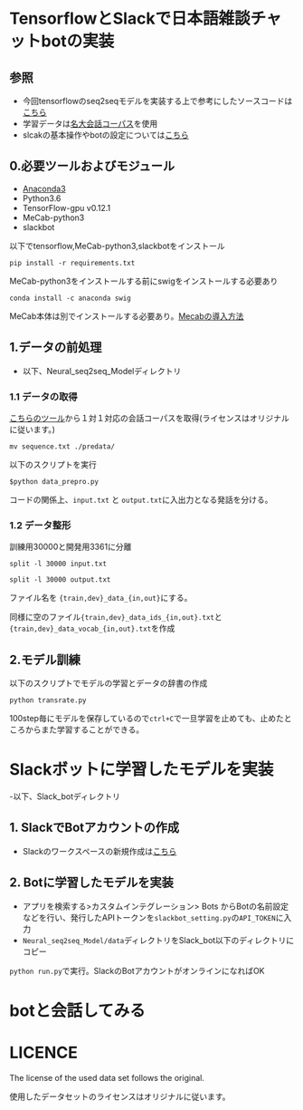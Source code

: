 # TensorflowとSlackで日本語雑談チャットbotの実装

## 参照
- 今回tensorflowのseq2seqモデルを実装する上で参考にしたソースコードは[こちら](https://www.tensorflow.org/tutorials/)
- 学習データは[名大会話コーパス](https://mmsrv.ninjal.ac.jp/nucc/)を使用
- slcakの基本操作やbotの設定については[こちら](https://qiita.com/kunitaya/items/690028e33ba5c666f3e2)

## 0.必要ツールおよびモジュール
- [Anaconda3](https://www.anaconda.com/distribution/)
- Python3.6
- TensorFlow-gpu v0.12.1
- MeCab-python3
- slackbot

以下でtensorflow,MeCab-python3,slackbotをインストール

`pip install -r requirements.txt`

MeCab-python3をインストールする前にswigをインストールする必要あり

`conda install -c anaconda swig`

MeCab本体は別でインストールする必要あり。[Mecabの導入方法](http://taku910.github.io/mecab/)

## 1.データの前処理
- 以下、Neural_seq2seq_Modelディレクトリ
### 1.1 データの取得
[こちらのツール](https://github.com/knok/make-meidai-dialogue)から１対１対応の会話コーパスを取得(ライセンスはオリジナルに従います。)

`mv sequence.txt ./predata/`

以下のスクリプトを実行

`$python data_prepro.py`

コードの関係上、`input.txt` と `output.txt`に入出力となる発話を分ける。

### 1.2 データ整形
訓練用30000と開発用3361に分離

`split -l 30000 input.txt`

`split -l 30000 output.txt`

ファイル名を `{train,dev}_data_{in,out}`にする。

同様に空のファイル`{train,dev}_data_ids_{in,out}.txt`と`{train,dev}_data_vocab_{in,out}.txt`を作成

## 2.モデル訓練
以下のスクリプトでモデルの学習とデータの辞書の作成

`python transrate.py`

100step毎にモデルを保存しているので`ctrl+C`で一旦学習を止めても、止めたところからまた学習することができる。

# Slackボットに学習したモデルを実装
-以下、Slack_botディレクトリ
## 1. SlackでBotアカウントの作成
- Slackのワークスペースの新規作成は[こちら](https://slack.com/create#email)

## 2. Botに学習したモデルを実装
- アプリを検索する>カスタムインテグレーション> Bots からBotの名前設定などを行い、発行したAPIトークンを`slackbot_setting.py`の`API_TOKEN`に入力
- `Neural_seq2seq_Model/data`ディレクトリをSlack_bot以下のディレクトリにコピー

`python run.py`で実行。SlackのBotアカウントがオンラインになればOK


# botと会話してみる

# LICENCE
The license of the used data set follows the original.

使用したデータセットのライセンスはオリジナルに従います。
